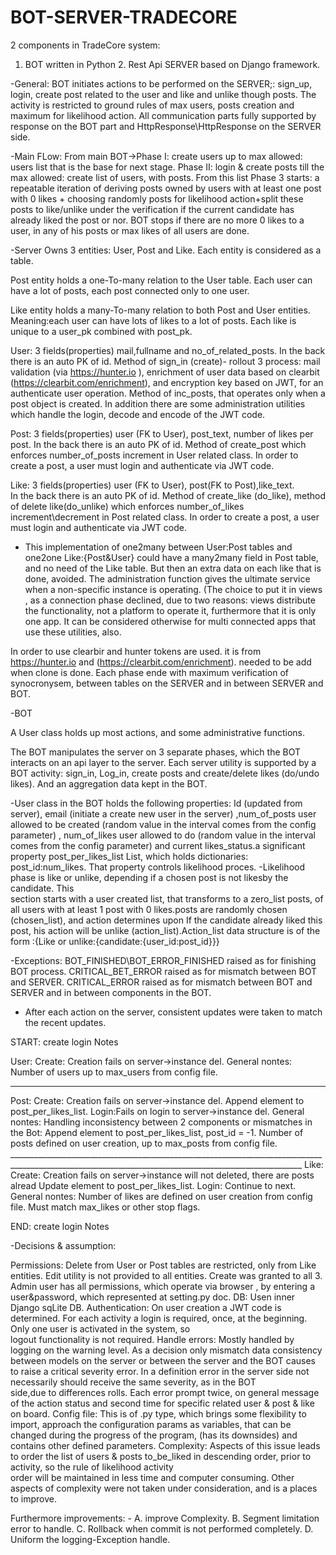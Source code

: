# BOT-SERVER-TRADECORE
 
2 components in TradeCore system:
1. BOT written  in Python 2. Rest Api SERVER based on Django framework.

-General: BOT  initiates actions  to be performed on the SERVER;: sign_up, login, create post related to the user and like and unlike though posts. The  activity is restricted to ground rules of max users, posts creation and maximum for likelihood action. 
All communication parts fully supported by response on the BOT part and HttpResponse\HttpResponse on the SERVER side.

-Main FLow:
From main BOT->Phase I: create users up to max allowed: users list that is the base for next stage. Phase II: login & create posts till the max allowed: create list of users, with posts. From this list Phase 3 starts: a repeatable iteration of  deriving posts owned by users with at least one post with 0 likes + choosing randomly posts for likelihood action+split these posts to like/unlike under the verification if the current candidate has already liked the post or nor. BOT stops if there are no more 0 likes to a user, in any of his posts or max likes of all users are done.

-Server
Owns 3 entities: User, Post and Like. Each entity is considered as a table.

Post entity holds a one-To-many relation  to the User table. Each user can have a lot of posts, each post connected only to one user.

Like entity holds a many-To-many relation to both Post and User entities. Meaning:each user can have lots of likes to a lot of posts. Each like is unique to a user_pk combined with post_pk.

User: 3 fields(properties) mail,fullname and no_of_related_posts. In the back there is an auto 
PK of id. 
Method of sign_in (create)- rollout 3 process: mail validation (via https://hunter.io ), enrichment of user data based on clearbit (https://clearbit.com/enrichment), and encryption key based on JWT, for an authenticate user operation.
Method of inc_posts, that operates only when a post object is created.
In addition there are some administration utilities which handle the login, decode and encode of the JWT code. 

Post: 3 fields(properties) user (FK to User), post_text, number of likes per post.
In the back there is an auto PK of id.
Method of create_post which enforces number_of_posts increment in User related class.
In order to create a post, a user must login and authenticate via JWT code.

Like: 3 fields(properties) user (FK to User), post(FK to Post),like_text.   
            In the back there is an auto PK of id.
Method of create_like (do_like), method of delete like(do_unlike) which enforces number_of_likes increment\decrement in Post related class.
In order to create a post, a user must login and authenticate via JWT code.

* This implementation of one2many between User:Post tables and one2one Like:{Post&User} could have a many2many field in Post table, and no need of the Like table. But then an extra data on each like that is done, avoided. 
The administration function gives the ultimate service when a non-specific instance is operating. (The choice to put it in views , as a connection phase declined, due to two reasons: views distribute the functionality, not a platform to operate it, furthermore that it is only one app. It can be considered otherwise for multi connected apps that use these utilities, also.

In order to use clearbir and hunter tokens are used. it is from https://hunter.io and  (https://clearbit.com/enrichment). needed to be add when clone is done.
Each phase ende with maximum verification of synocronysem, between tables on the SERVER and in between SERVER and BOT.

-BOT 

A User class holds up most actions, and some administrative functions.

The BOT manipulates the server on 3 separate phases, which the BOT interacts on an api layer to the server.  Each server utility is supported by a BOT activity: sign_in, Log_in, create posts and create/delete likes (do/undo likes). And an aggregation data kept in the BOT.

-User class in the BOT holds the following properties:
  Id (updated from server), email (initiate a create new user in the server) ,num_of_posts user     
  allowed to be created (random value in the interval comes from the config parameter) , 
  num_of_likes user allowed to do (random value in the interval comes from the config 
  parameter) and current likes_status.a significant property post_per_likes_list
 List, which  holds dictionaries: post_id:num_likes.  That property controls likelihood proces. 
-Likelihood phase is like or unlike, depending if a chosen post is not likesby the candidate. This  
 section starts with a user created list, that transforms to a zero_list posts, of all users with at 
 least 1 post with 0 likes.posts are randomly chosen (chosen_list), and action determines upon If 
 the candidate already liked this post, his action will be unlike (action_list).Action_list data 
 structure is of the form :{Like or unlike:{candidate:{user_id:post_id}}}

-Exceptions: BOT_FINISHED\BOT_ERROR_FINISHED raised as for finishing BOT process.
                    CRITICAL_BET_ERROR raised as for mismatch between BOT and SERVER. 
                    CRITICAL_ERROR raised as for mismatch between BOT and SERVER and in 
                                                 between components in the BOT.

- After each action on the server, consistent updates were taken to match the recent updates.

 START:             create                                         login                                     Notes

User: Create: Creation fails on server->instance del. General nontes: Number of users up to max_users from config file.
______________________________________________________________________________________________________________________________________________________
Post: Create: Creation fails on server->instance del. Append element to post_per_likes_list. Login:Fails on login to server->instance del.
      General nontes: Handling inconsistency between 2 components or mismatches in the Bot: Append element to post_per_likes_list, post_id = -1.
      Number of posts defined on user creation, up to max_posts from config file.  
_______________________________________________________________________________________________________________________________________________________                    Like: Create: Creation fails on server->instance will not deleted, there are posts alread Update element to post_per_likes_list. Login: Continue to next. 
      General nontes: Number of likes are defined on user creation from config file. Must match max_likes or other stop flags.
                 
END:                  create                                         login                                     Notes

-Decisions & assumption:

Permissions:    Delete from User or Post  tables are restricted, only from Like entities.
                Edit utility is not provided to all entities.
    		          Create was granted to all 3. 
                Admin user has all permissions, which operate via browser , by entering a user&password, which represented at setting.py doc.
DB:             Usen inner Django sqLite DB.
Authentication: On user creation a JWT code is determined. For each activity a login is required, once, at the beginning. Only one user is activated in the system,  so  
                logout functionality is not required. 
Handle errors:  Mostly handled by logging on the warning level. As a decision only mismatch data consistency between models on the server or between the server and the BOT 
                causes to  raise a critical severity error. In a definition error in the server side not necessarily should receive the same severity, as in the BOT    
                side,due to differences rolls. Each error prompt twice, on general message of the action status and second time for specific related user & post & like 
                on board.
Config file:    This is of .py type, which brings some flexibility to import, approach the configuration params as variables, that can be changed during the progress of                 the program, (has its downsides) and contains other defined parameters.
Complexity:     Aspects of this issue leads to order the list of users & posts to_be_liked in descending order, prior to activity, so the rule of likelihood activity  
                order will be maintained in less time and computer consuming. Other aspects of complexity were not taken under consideration, and is a places to improve.

Furthermore improvements:
    -  A. improve Complexity. B. Segment limitation error to handle. C. Rollback when commit is 
       not performed completely. D. Uniform the logging-Exception handle. 
